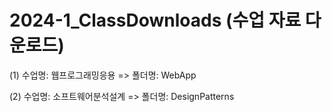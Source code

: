 # 2024-1_ClassDownloads (수업 자료 다운로드)

(1) 수업명: 웹프로그래밍응용 => 폴더명: WebApp

(2) 수업명: 소프트웨어분석설계 => 폴더명: DesignPatterns
